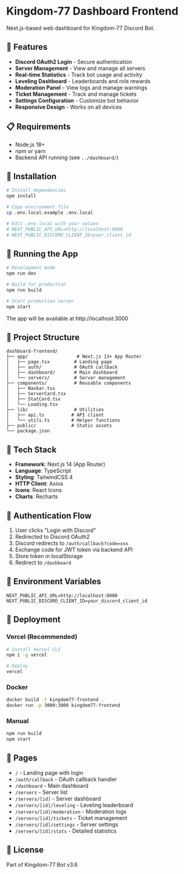# Kingdom-77 Dashboard Frontend

Next.js-based web dashboard for Kingdom-77 Discord Bot.

## 🚀 Features

- **Discord OAuth2 Login** - Secure authentication
- **Server Management** - View and manage all servers
- **Real-time Statistics** - Track bot usage and activity
- **Leveling Dashboard** - Leaderboards and role rewards
- **Moderation Panel** - View logs and manage warnings
- **Ticket Management** - Track and manage tickets
- **Settings Configuration** - Customize bot behavior
- **Responsive Design** - Works on all devices

## 📋 Requirements

- Node.js 18+
- npm or yarn
- Backend API running (see `../dashboard/`)

## 🔧 Installation

```bash
# Install dependencies
npm install

# Copy environment file
cp .env.local.example .env.local

# Edit .env.local with your values
# NEXT_PUBLIC_API_URL=http://localhost:8000
# NEXT_PUBLIC_DISCORD_CLIENT_ID=your_client_id
```

## 🏃 Running the App

```bash
# Development mode
npm run dev

# Build for production
npm run build

# Start production server
npm start
```

The app will be available at http://localhost:3000

## 📁 Project Structure

```
dashboard-frontend/
├── app/                  # Next.js 13+ App Router
│   ├── page.tsx         # Landing page
│   ├── auth/            # OAuth callback
│   ├── dashboard/       # Main dashboard
│   └── servers/         # Server management
├── components/          # Reusable components
│   ├── Navbar.tsx
│   ├── ServerCard.tsx
│   ├── StatCard.tsx
│   └── Loading.tsx
├── lib/                 # Utilities
│   ├── api.ts          # API client
│   └── utils.ts        # Helper functions
├── public/             # Static assets
└── package.json
```

## 🎨 Tech Stack

- **Framework**: Next.js 14 (App Router)
- **Language**: TypeScript
- **Styling**: TailwindCSS 4
- **HTTP Client**: Axios
- **Icons**: React Icons
- **Charts**: Recharts

## 🔐 Authentication Flow

1. User clicks "Login with Discord"
2. Redirected to Discord OAuth2
3. Discord redirects to `/auth/callback?code=xxx`
4. Exchange code for JWT token via backend API
5. Store token in localStorage
6. Redirect to `/dashboard`

## 📄 Environment Variables

```env
NEXT_PUBLIC_API_URL=http://localhost:8000
NEXT_PUBLIC_DISCORD_CLIENT_ID=your_discord_client_id
```

## 🚀 Deployment

### Vercel (Recommended)
```bash
# Install Vercel CLI
npm i -g vercel

# Deploy
vercel
```

### Docker
```bash
docker build -t kingdom77-frontend .
docker run -p 3000:3000 kingdom77-frontend
```

### Manual
```bash
npm run build
npm start
```

## 📝 Pages

- `/` - Landing page with login
- `/auth/callback` - OAuth callback handler
- `/dashboard` - Main dashboard
- `/servers` - Server list
- `/servers/[id]` - Server dashboard
- `/servers/[id]/leveling` - Leveling leaderboard
- `/servers/[id]/moderation` - Moderation logs
- `/servers/[id]/tickets` - Ticket management
- `/servers/[id]/settings` - Server settings
- `/servers/[id]/stats` - Detailed statistics

## 📄 License

Part of Kingdom-77 Bot v3.6
